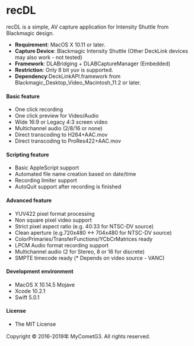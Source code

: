 # recDL

recDL is a simple, AV capture application for Intensity Shuttle from Blackmagic design.

- __Requirement__: MacOS X 10.11 or later.
- __Capture Device__: Blackmagic Intensity Shuttle (Other DeckLink devices may also work - not tested)
- __Framework__: DLABridging + DLABCaptureManager (Embedded)
- __Restriction__: Only 8 bit yuv is supported.
- __Dependency__:DeckLinkAPI.framework from Blackmagic_Desktop_Video_Macintosh_11.2 or later.

#### Basic feature
- One click recording
- One click preview for Video/Audio
- Wide 16:9 or Legacy 4:3 screen video
- Multichannel audio (2/8/16 or none)
- Direct transcoding to H264+AAC.mov
- Direct transcoding to ProRes422+AAC.mov

#### Scripting feature
- Basic AppleScript support
- Automated file name creation based on date/time
- Recording limiter support
- AutoQuit support after recording is finished

#### Advanced feature
- YUV422 pixel format processing
- Non square pixel video support
- Strict pixel aspect ratio (e.g. 40:33 for NTSC-DV source)
- Clean aperture (e.g.720x480 <-> 704x480 for NTSC-DV source)
- ColorPrimaries/TransferFunctions/YCbCrMatrices ready
- LPCM Audio format recording support
- Multichannel audio (2 for Stereo, 8 or 16 for discrete)
- SMPTE timecode ready (* Depends on video source - VANC)

#### Development environment
- MacOS X 10.14.5 Mojave
- Xcode 10.2.1
- Swift 5.0.1

#### License
- The MIT License

Copyright © 2016-2019年 MyCometG3. All rights reserved.
